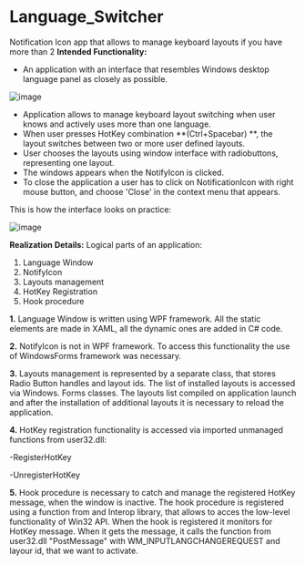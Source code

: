 # Language_Switcher
Notification Icon app that allows to manage keyboard layouts if you have more than 2
****Intended Functionality:****
- An application with an interface that resembles Windows desktop language panel as closely as possible.

  
![image](https://github.com/Shedmaster136/Language_Switcher/assets/96218277/bc454c28-6a7f-4290-b45a-42123daecaad)



- Application allows to manage keyboard layout switching when user knows and actively uses more than one language.
- When user presses HotKey combination **(Ctrl+Spacebar) **, the layout switches between two or more user defined layouts.
- User chooses the layouts using window interface with radiobuttons, representing one layout.
- The windows appears when the NotifyIcon is clicked.
- To close the application a user has to click on NotificationIcon with right mouse button, and choose 'Close' in the context menu that appears.

This is how the interface looks on practice:


![image](https://github.com/Shedmaster136/Language_Switcher/assets/96218277/98fe7220-6db6-4b39-bef3-4550d0b9a7d0)



****Realization Details:****
Logical parts of an application:
1. Language Window
2. NotifyIcon
3. Layouts management
4. HotKey Registration
5. Hook procedure

**1.**
  Language Window is written using WPF framework. All the static elements are made in XAML, all the dynamic ones are added in C# code.

**2.**
  NotifyIcon is not in WPF framework. To access this functionality the use of WindowsForms framework was necessary.

**3.**
  Layouts management is represented by a separate class, that stores Radio Button handles and layout ids. The list of installed layouts is accessed via Windows. Forms classes. The layouts list compiled on application launch and after the installation of additional layouts it is necessary to reload the application.

**4.**
  HotKey registration functionality is accessed via imported unmanaged functions from user32.dll:
  
  -RegisterHotKey
  
  -UnregisterHotKey

**5.**
  Hook procedure is necessary to catch and manage the registered HotKey message, when the window is inactive. The hook procedure is registered using a function from and Interop library, that allows to acces the low-level functionality of Win32 API. When the hook is registered it monitors for HotKey message. When it gets the message, it calls the function from user32.dll "PostMessage" with WM_INPUTLANGCHANGEREQUEST and layour id, that we want to activate.
  
  
